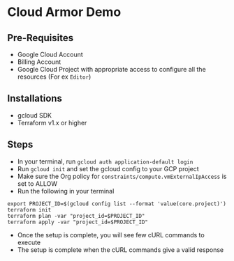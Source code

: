 # Cloud Armor Demo

## Pre-Requisites
- Google Cloud Account 
- Billing Account
- Google Cloud Project with appropriate access to configure all the resources (For ex `Editor`)

## Installations
- gcloud SDK
- Terraform v1.x or higher

## Steps
- In your terminal, run `gcloud auth application-default login`
- Run `gcloud init` and set the gcloud config to your GCP project
- Make sure the Org policy for `constraints/compute.vmExternalIpAccess` is set to ALLOW 
- Run the following in your terminal
```
export PROJECT_ID=$(gcloud config list --format 'value(core.project)')
terraform init
terraform plan -var "project_id=$PROJECT_ID"
terraform apply -var "project_id=$PROJECT_ID"
```
- Once the setup is complete, you will see few cURL commands to execute
- The setup is complete when the cURL commands give a valid response